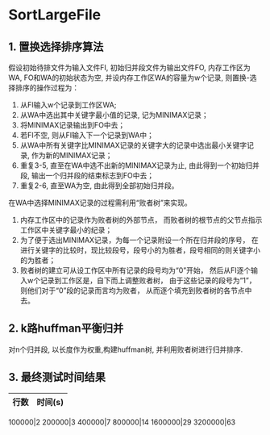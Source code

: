 ﻿# SortLargeFile


## 1. 置换选择排序算法

假设初始待排文件为输入文件FI, 初始归并段文件为输出文件FO,
内存工作区为WA, FO和WA的初始状态为空, 并设内存工作区WA的容量为w个记录,
则置换-选择排序的操作过程为：
1. 从FI输入w个记录到工作区WA;
2. 从WA中选出其中关键字最小值的记录, 记为MINIMAX记录；
3. 将MINIMAX记录输出到FO中去；
4. 若FI不空, 则从FI输入下一个记录到WA中；
5. 从WA中所有关键字比MINIMAX记录的关键字大的记录中选出最小关键字记录,
作为新的MINIMAX记录；
6. 重复3-5, 直至在WA中选不出新的MINIMAX记录为止, 由此得到一个初始归并段,
输出一个归并段的结束标志到FO中去；
7. 重复2-6, 直至WA为空, 由此得到全部初始归并段。

在WA中选择MINIMAX记录的过程需利用“败者树”来实现。
1. 内存工作区中的记录作为败者树的外部节点，
而败者树的根节点的父节点指示工作区中关键字最小的纪录；
2. 为了便于选出MINIMAX记录，为每一个记录附设一个所在归并段的序号，
在进行关键字的比较时，现比较段号，段号小的为胜者，段号相同的则关键字小的为胜者；
3. 败者树的建立可从设工作区中所有记录的段号均为“0”开始，
然后从FI逐个输入w个记录到工作区是，自下而上调整败者树，
由于这些记录的段号为“1”，则他们对于“0”段的记录而言均为败者，
从而逐个填充到败者树的各节点中去。

## 2. k路huffman平衡归并
对n个归并段, 以长度作为权重,构建huffman树, 并利用败者树进行归并排序.


## 3. 最终测试时间结果

|行数|时间(s)|
|:-:|:-:|

100000|2
200000|3
400000|7
800000|14
1600000|29
3200000|63



